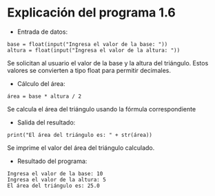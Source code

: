 # Explicación del programa 1.6
- Entrada de datos:
```
base = float(input("Ingresa el valor de la base: ")) 
altura = float(input("Ingresa el valor de la altura: "))
```
Se solicitan al usuario el valor de la base y la altura del triángulo. Estos valores se convierten a tipo float para permitir decimales.

- Cálculo del área:
```
área = base * altura / 2
```
Se calcula el área del triángulo usando la fórmula correspondiente

- Salida del resultado:
```
print("El área del triángulo es: " + str(área))
```
 Se imprime el valor del área del triángulo calculado.

- Resultado del programa:
```
Ingresa el valor de la base: 10
Ingresa el valor de la altura: 5
El área del triángulo es: 25.0
```
